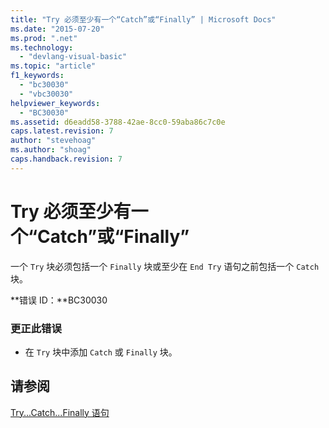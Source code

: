 ```yaml
---
title: "Try 必须至少有一个“Catch”或“Finally” | Microsoft Docs"
ms.date: "2015-07-20"
ms.prod: ".net"
ms.technology: 
  - "devlang-visual-basic"
ms.topic: "article"
f1_keywords: 
  - "bc30030"
  - "vbc30030"
helpviewer_keywords: 
  - "BC30030"
ms.assetid: d6eadd58-3788-42ae-8cc0-59aba86c7c0e
caps.latest.revision: 7
author: "stevehoag"
ms.author: "shoag"
caps.handback.revision: 7
---
```

# Try 必须至少有一个“Catch”或“Finally”
一个 `Try` 块必须包括一个 `Finally` 块或至少在 `End Try` 语句之前包括一个 `Catch` 块。  
  
 **错误 ID：**BC30030  
  
### 更正此错误  
  
-   在 `Try` 块中添加 `Catch` 或 `Finally` 块。  
  
## 请参阅  
 [Try...Catch...Finally 语句](../../visual-basic/language-reference/statements/try-catch-finally-statement.md)